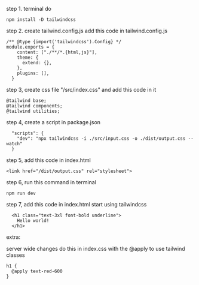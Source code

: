 step 1. terminal do 
```
npm install -D tailwindcss
```
step 2. create tailwind.config.js
add this code in tailwind.config.js
```
/** @type {import('tailwindcss').Config} */
module.exports = {
    content: ["./**/*.{html,js}"],
    theme: {
      extend: {},
    },
    plugins: [],
  }
```

step 3, create css file "/src/index.css"
and add this code in it
```
@tailwind base;
@tailwind components;
@tailwind utilities;
```

step 4, create a script in package.json
```
  "scripts": {
    "dev": "npx tailwindcss -i ./src/input.css -o ./dist/output.css --watch"
  }
```

step 5, add this code in index.html
```
<link href="/dist/output.css" rel="stylesheet">
```
step 6, run this command in terminal
```
npm run dev
```
step 7, add this code in index.html
start using tailwindcss
```
  <h1 class="text-3xl font-bold underline">
    Hello world!
  </h1>
  ```

  extra: 

  server wide changes do this in index.css with the @apply to use tailwind classes
  ```
h1 {
    @apply text-red-600
}
```